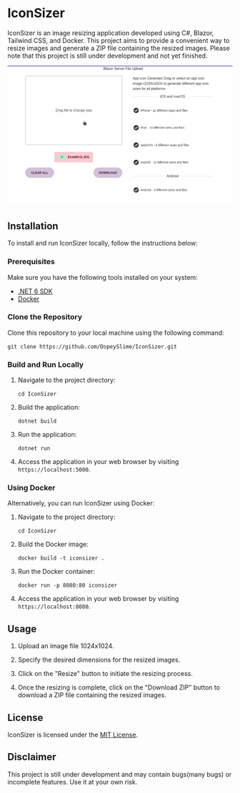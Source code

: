 # IconSizer

IconSizer is an image resizing application developed using C#, Blazor, Tailwind CSS, and Docker. This project aims to provide a convenient way to resize images and generate a ZIP file containing the resized images. Please note that this project is still under development and not yet finished.

![IconSizer Preview](media/preview.png)

## Installation

To install and run IconSizer locally, follow the instructions below:

### Prerequisites

Make sure you have the following tools installed on your system:

- [.NET 6 SDK](https://dotnet.microsoft.com/download/dotnet/6.0)
- [Docker](https://www.docker.com/products/docker-desktop)

### Clone the Repository

Clone this repository to your local machine using the following command:

```shell
git clone https://github.com/DopeySlime/IconSizer.git
```

### Build and Run Locally

1. Navigate to the project directory:

   ```shell
   cd IconSizer
   ```

2. Build the application:

   ```shell
   dotnet build
   ```

3. Run the application:

   ```shell
   dotnet run
   ```

4. Access the application in your web browser by visiting `https://localhost:5000`.

### Using Docker

Alternatively, you can run IconSizer using Docker:

1. Navigate to the project directory:

   ```shell
   cd IconSizer
   ```

2. Build the Docker image:

   ```shell
   docker build -t iconsizer .
   ```

3. Run the Docker container:

   ```shell
   docker run -p 8080:80 iconsizer
   ```

4. Access the application in your web browser by visiting `https://localhost:8080`.

## Usage

1. Upload an image file 1024x1024.

2. Specify the desired dimensions for the resized images.

3. Click on the "Resize" button to initiate the resizing process.

4. Once the resizing is complete, click on the "Download ZIP" button to download a ZIP file containing the resized images.

## License

IconSizer is licensed under the [MIT License](LICENSE).

## Disclaimer

This project is still under development and may contain bugs(many bugs) or incomplete features. Use it at your own risk.
